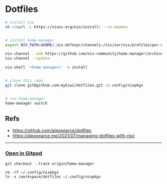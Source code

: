 # Dotfiles

```bash
# install nix
sh <(curl -L https://nixos.org/nix/install) --no-daemon


# install home-manager
export NIX_PATH=$HOME/.nix-defexpr/channels:/nix/var/nix/profiles/per-user/root/channels${NIX_PATH:+:$NIX_PATH}

nix-channel --add https://github.com/nix-community/home-manager/archive/master.tar.gz home-manager
nix-channel --update

nix-shell '<home-manager>' -A install


# clone this repo
git clone git@github.com:mykiwi/dotfiles.git ~/.config/nixpkgs


# run home-manager
home-manager switch
```

## Refs
- https://github.com/alexpearce/dotfiles
- https://alexpearce.me/2021/07/managing-dotfiles-with-nix/

---


### [Open in Gitpod](https://gitpod.io/#https://github.com/mykiwi/dotfiles)

```shell
git checkout --track origin/home-manager

rm -rf ~/.config/nixpkgs
ln -s /workspace/dotfiles ~/.config/nixpkgs
```